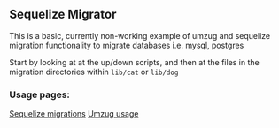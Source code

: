 ## Sequelize Migrator

This is a basic, currently non-working example of umzug and sequelize migration functionality to migrate databases i.e. mysql, postgres

Start by looking at at the up/down scripts, and then at the files in the migration directories within `lib/cat` or `lib/dog`

### Usage pages:
[Sequelize migrations](http://docs.sequelizejs.com/en/latest/docs/migrations/)
[Umzug usage](https://github.com/sequelize/umzug)
